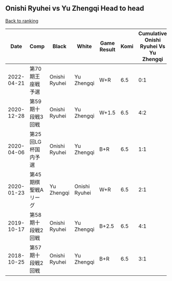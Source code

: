 ## Onishi Ryuhei vs Yu Zhengqi Head to head

[Back to ranking](../../index.md)




| **Date** | **Comp** | **Black** | **White** | **Game Result** | **Komi** | **Cumulative Onishi Ryuhei Vs Yu Zhengqi** | **Onishi Ryuhei Streak** | **Yu Zhengqi Streak** | 
| --- | --- | --- | --- | --- | --- | --- | --- | --- |
| 2022-04-21 | 第70期王座戦予選 | Onishi Ryuhei | Yu Zhengqi | W+R | 6.5 | 0:1 | 0 | 1 | 
| 2020-12-28 | 第59期十段戦3回戦 | Onishi Ryuhei | Yu Zhengqi | W+1.5 | 6.5 | 4:2 | 0 | 1 | 
| 2020-04-06 | 第25回LG杯国内予選 | Onishi Ryuhei | Yu Zhengqi | B+R | 6.5 | 1:1 | 1 | 0 | 
| 2020-01-23 | 第45期棋聖戦Aリーグ | Yu Zhengqi | Onishi Ryuhei | W+R | 6.5 | 2:1 | 2 | 0 | 
| 2019-10-17 | 第58期十段戦2回戦 | Onishi Ryuhei | Yu Zhengqi | B+2.5 | 6.5 | 4:1 | 4 | 0 | 
| 2018-10-25 | 第57期十段戦2回戦 | Onishi Ryuhei | Yu Zhengqi | B+R | 6.5 | 3:1 | 3 | 0 |




